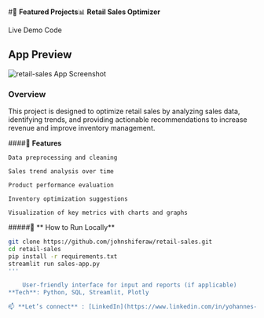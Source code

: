 #🚀 **Featured Projects**📊 **Retail Sales Optimizer**

Live Demo
Code


## **App Preview**
![retail-sales App Screenshot](https://github.com/user-attachments/assets/1f1cc284-87b4-4829-a77a-137796297012)

### **Overview**

This project is designed to optimize retail sales by analyzing sales data, identifying trends, and providing actionable recommendations to increase revenue and improve inventory management.

####🌟 **Features**

    Data preprocessing and cleaning

    Sales trend analysis over time

    Product performance evaluation

    Inventory optimization suggestions

    Visualization of key metrics with charts and graphs

#####🔧 ** How to Run Locally**
```bash
git clone https://github.com/johnshiferaw/retail-sales.git
cd retail-sales
pip install -r requirements.txt
streamlit run sales-app.py
'''

    User-friendly interface for input and reports (if applicable)
**Tech**: Python, SQL, Streamlit, Plotly

📫 **Let’s connect** : [LinkedIn](https://www.linkedin.com/in/yohannes-shiferaw-107231360) | [gmail](mailto:yohannesshiferawameha@gmail.com)
